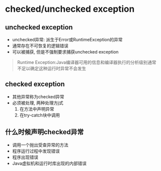 # checked/unchecked exception

## unchecked exception

- unchecked异常: 派生于Error或RuntimeException的异常
- 通常存在不可恢复的逻辑错误
- 可以被捕获, 但是不强制要求捕获unchecked exception

> Runtime Exception:Java编译器可用的信息和编译器执行的分析级别通常不足以确定这种运行时异常不会发生

## checked exception

- 其他异常称为checked异常
- 必须被处理, 两种处理方j式
  1. 在方法中声明异常
  2. 在try-catch块中调用
  
## 什么时候声明checked异常 

- 调用一个抛出受查异常的方法
- 程序运行过程中发现错误
- 程序出现错误
- Java虚拟机和运行时库出现的内部错误

